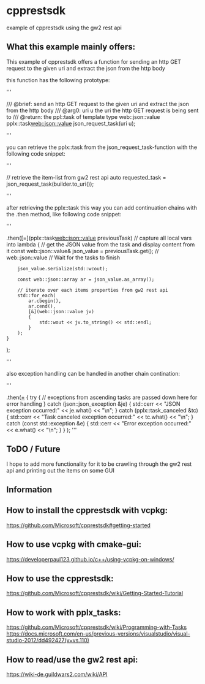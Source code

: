 # cpprestsdk

example of cpprestsdk using the gw2 rest api 

## What this example mainly offers:
This example of cpprestsdk offers a function for sending an http GET request to the given uri 
and extract the json from the http body

this function has the following prototype:

'''

/// @brief:		send an http GET request to the given uri and extract the json from the http body
/// @arg0:		uri u		the uri the http GET request is being sent to
/// @return:	the ppl::task of template type web::json::value
pplx::task<web::json::value> json_request_task(uri u);

'''

you can retrieve the pplx::task from the json_request_task-function with the following code snippet:

'''

// retrieve the item-list from gw2 rest api
auto requested_task = json_request_task(builder.to_uri());
	
'''

after retrieving the pplx::task this way you can add continuation chains with the .then method, like following code snippet:

'''

.then([=](pplx::task<web::json::value> previousTask)	// capture all local vars into lambda
	{
		// get the JSON value from the task and display content from it
		const web::json::value& json_value = previousTask.get();	// web::json::value     // Wait for the tasks to finish 

		json_value.serialize(std::wcout);

		const web::json::array ar = json_value.as_array();

		// iterate over each items properties from gw2 rest api
		std::for_each(
			ar.cbegin(),
			ar.cend(),
			[&](web::json::value jv)
			{
				std::wout << jv.to_string() << std::endl;
			}
		);
	}
);

'''

also exception handling can be handled in another chain contination:

'''

.then([=]()
	{
		try
		{ 
			// exceptions from ascending tasks are passed down here for error handling
		}
		catch (json::json_exception &je)
		{
			std::cerr << "JSON exception occurred:" << je.what() << "\n";
		}
		catch (pplx::task_canceled &tc)
		{
			std::cerr << "Task canceled exception occurred:" << tc.what() << "\n";
		}
		catch (const std::exception &e)
		{
			std::cerr << "Error exception occurred:" << e.what() << "\n";
		}
	}
);
'''

## ToDO / Future

I hope to add more functionality for it to be crawling through the gw2 rest api and printing out the items on some GUI

## Information

## How to install the cpprestsdk with vcpkg:
https://github.com/Microsoft/cpprestsdk#getting-started

## How to use vcpkg with cmake-gui:
https://developerpaul123.github.io/c++/using-vcpkg-on-windows/

## How to use the cpprestsdk:
https://github.com/Microsoft/cpprestsdk/wiki/Getting-Started-Tutorial

## How to work with pplx_tasks:
https://github.com/Microsoft/cpprestsdk/wiki/Programming-with-Tasks
https://docs.microsoft.com/en-us/previous-versions/visualstudio/visual-studio-2012/dd492427(v=vs.110)

## How to read/use the gw2 rest api:
https://wiki-de.guildwars2.com/wiki/API